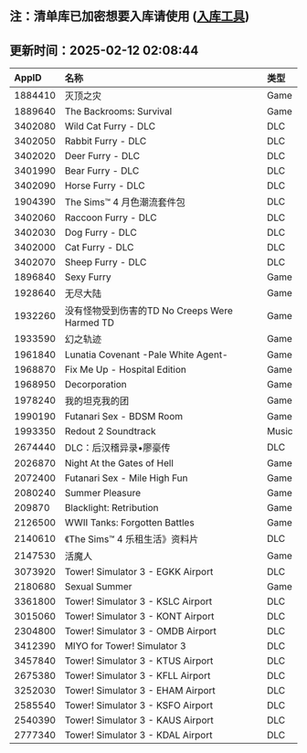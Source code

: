 ## 注：清单库已加密想要入库请使用 ([入库工具](https://github.com/BlankTMing/ManifestAutoUpdate/releases))

## 更新时间：2025-02-12 02:08:44
| AppID | 名称 | 类型  |
| :-------------------- | :----------------------------- | :----------- |
| 1884410 | 灭顶之灾| Game |
| 1889640 | The Backrooms: Survival| Game |
| 3402080 | Wild Cat Furry - DLC| DLC |
| 3402050 | Rabbit Furry - DLC| DLC |
| 3402020 | Deer Furry - DLC| DLC |
| 3401990 | Bear Furry - DLC| DLC |
| 3402090 | Horse Furry - DLC| DLC |
| 1904390 | The Sims™ 4 月色潮流套件包| DLC |
| 3402060 | Raccoon Furry - DLC| DLC |
| 3402030 | Dog Furry - DLC| DLC |
| 3402000 | Cat Furry - DLC| DLC |
| 3402070 | Sheep Furry - DLC| DLC |
| 1896840 | Sexy Furry| Game |
| 1928640 | 无尽大陆| Game |
| 1932260 | 没有怪物受到伤害的TD No Creeps Were Harmed TD| Game |
| 1933590 | 幻之轨迹| Game |
| 1961840 | Lunatia Covenant -Pale White Agent-| Game |
| 1968870 | Fix Me Up - Hospital Edition| Game |
| 1968950 | Decorporation| Game |
| 1978240 | 我的坦克我的团| Game |
| 1990190 | Futanari Sex - BDSM Room| Game |
| 1993350 | Redout 2 Soundtrack| Music |
| 2674440 | DLC：后汉稽异录•廖豪传| DLC |
| 2026870 | Night At the Gates of Hell| Game |
| 2072400 | Futanari Sex - Mile High Fun| Game |
| 2080240 | Summer Pleasure| Game |
| 209870 | Blacklight: Retribution| Game |
| 2126500 | WWII Tanks: Forgotten Battles| Game |
| 2140610 | 《The Sims™ 4 乐租生活》资料片| DLC |
| 2147530 | 活魔人| Game |
| 3073920 | Tower! Simulator 3 - EGKK Airport| DLC |
| 2180680 | Sexual Summer| Game |
| 3361800 | Tower! Simulator 3 - KSLC Airport| DLC |
| 3015060 | Tower! Simulator 3 - KONT Airport| DLC |
| 2304800 | Tower! Simulator 3 - OMDB Airport| DLC |
| 3412390 | MIYO for Tower! Simulator 3| DLC |
| 3457840 | Tower! Simulator 3 - KTUS Airport| DLC |
| 2675380 | Tower! Simulator 3 - KFLL Airport| DLC |
| 3252030 | Tower! Simulator 3 - EHAM Airport| DLC |
| 2585540 | Tower! Simulator 3 - KSFO Airport| DLC |
| 2540390 | Tower! Simulator 3 - KAUS Airport| DLC |
| 2777340 | Tower! Simulator 3 - KDAL Airport| DLC |
